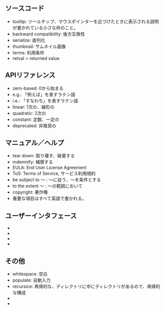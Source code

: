 ## ソースコード
* tooltip: ツールチップ、マウスポインターを近づけたときに表示される説明が書かれている小さな枠のこと。
* backward compatibility: 後方互換性
* serialize: 直列化
* thumbnail: サムネイル画像
* terms: 利用条件
* retval = returned value

## APIリファレンス
* zero-based: 0から始まる
* e.g.: 「例えば」を表すラテン語
* i.e.: 「すなわち」を表すラテン語
* linear: 1次の、線形の
* quadratic: 2次の
* constant: 定数、一定の
* deprecated: 非推奨の

## マニュアル／ヘルプ
* tear down: 取り壊す、破棄する
* indemnify: 補償する
* EULA: End User License Agreement
* ToS: Terms of Service, サービス利用規約
* be subject to 〜 : 〜に従う、〜を条件とする
* to the extent 〜 : 〜の範囲において
* copyright: 著作権
* 重要な項目はすべて英語で書かれる。

## ユーザーインタフェース
* 
* 
* 
* 

## その他
* whitespace: 空白
* populate: 自動入力
* recursice: 再帰的な、ディレクトリに中にディレクトリがあるので、再帰的な構成
* 
* 
